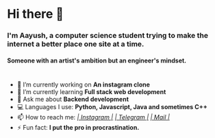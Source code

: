 # Hi there 👋

### I'm Aayush, a computer science student trying to make the internet a better place one site at a time. 

#### Someone with an artist's ambition but an engineer's mindset. 

#

- 🔭 I’m currently working on **An instagram clone**
- 🌱 I’m currently learning **Full stack web development** 
- 💬 Ask me about **Backend development**
- 💻 Languages I use: **Python, Javascript, Java and sometimes C++**
- 📫 How to reach me: *[| Instagram |](https://www.instagram.com/just_another_3d_object) [| Telegram |](https://t.me/just_a_3d_object) [| Mail |](mailto:just.another.3d.object@gmail.com?body=Hello%20Aayush!)*
- ⚡ Fun fact: **I put the pro in procrastination.**
